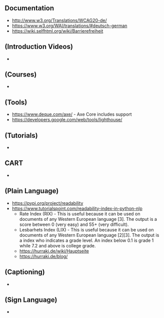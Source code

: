 ## Documentation
* http://www.w3.org/Translations/WCAG20-de/
* https://www.w3.org/WAI/translations/#deutsch-german
* https://wiki.selfhtml.org/wiki/Barrierefreiheit

## (Introduction Videos)
* 

## (Courses)
*

## (Tools)
* https://www.deque.com/axe/ - Axe Core includes support
* https://developers.google.com/web/tools/lighthouse/

## (Tutorials)
*

## CART
*

## (Plain Language)
* https://pypi.org/project/readability
* https://www.tutorialspoint.com/readability-index-in-python-nlp
  * Rate Index (RIX) - This is useful because it can be used on documents of any Western European language [3]. The output is a score between 0 (very easy) and 55+ (very difficult).
  * Lesbarhets Index (LIX) - This is useful because it can be used on documents of any Western European language [2][3]. The output is a index who indicates a grade level. An index below 0.1 is grade 1 while 7.2 and above is college grade.
  * https://hurraki.de/wiki/Hauptseite
  * https://hurraki.de/blog/

## (Captioning)
*

## (Sign Language)
*
